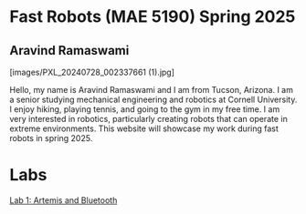 # Fast Robots (MAE 5190) Spring 2025

## Aravind Ramaswami

[images/PXL_20240728_002337661 (1).jpg]

Hello, my name is Aravind Ramaswami and I am from Tucson, Arizona. I am a senior studying mechanical engineering and robotics at Cornell University. I enjoy hiking, playing tennis, and going to the gym in my free time. I am very interested in robotics, particularly creating robots that can operate in extreme environments. This website will showcase my work during fast robots in spring 2025. 

# Labs 
[Lab 1: Artemis and Bluetooth](/lab1)
